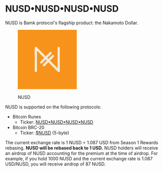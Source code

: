 # NUSD•NUSD•NUSD•NUSD

NUSD is Bamk protocol's flagship product: the Nakamoto Dollar.

<div align="left"><figure><img src=".gitbook/assets/NUSD Logo.png" alt="" width="188"><figcaption><p>NUSD</p></figcaption></figure></div>

NUSD is supported on the following protocols:

* Bitcoin Runes
  * Ticker: [NUSD•NUSD•NUSD•NUSD](https://unisat.io/runes/detail/NUSD%E2%80%A2NUSD%E2%80%A2NUSD%E2%80%A2NUSD)&#x20;
* Bitcoin BRC-20
  * Ticker: [$NUSD](https://uniscan.cc/brc20/%24NUSD) (5-byte)

The current exchange rate is 1 NUSD = 1.087 USD from Season 1 Rewards rebasing. **NUSD will be rebased back to 1 USD.** NUSD holders will receive an airdrop of NUSD accounting for the premium at the time of airdrop. For example, if you hold 1000 NUSD and the current exchange rate is 1.087 USD/NUSD, you will receive airdrop of 87 NUSD.
